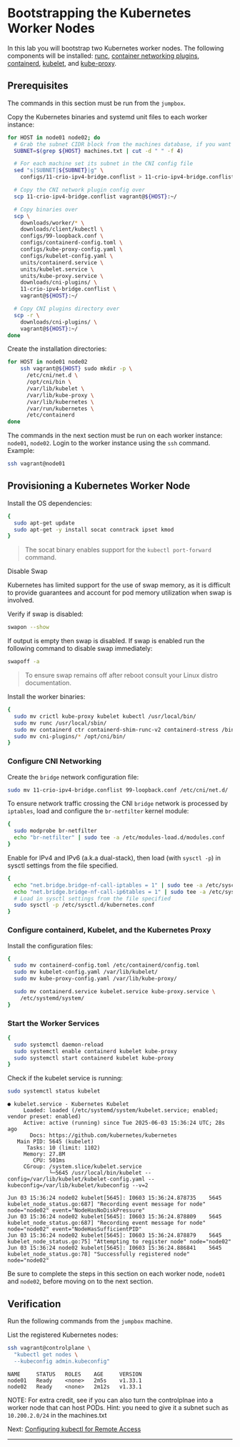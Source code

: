 # Bootstrapping the Kubernetes Worker Nodes

In this lab you will bootstrap two Kubernetes worker nodes. The following
components will be installed: [runc], [container networking plugins],
[containerd], [kubelet], and [kube-proxy].

## Prerequisites

The commands in this section must be run from the `jumpbox`.

Copy the Kubernetes binaries and systemd unit files to each worker instance:

```bash
for HOST in node01 node02; do
  # Grab the subnet CIDR block from the machines database, if you want to use
  SUBNET=$(grep ${HOST} machines.txt | cut -d " " -f 4)

  # For each machine set its subnet in the CNI config file
  sed "s|SUBNET|${SUBNET}|g" \
    configs/11-crio-ipv4-bridge.conflist > 11-crio-ipv4-bridge.conflist

  # Copy the CNI network plugin config over
  scp 11-crio-ipv4-bridge.conflist vagrant@${HOST}:~/

  # Copy binaries over
  scp \
    downloads/worker/* \
    downloads/client/kubectl \
    configs/99-loopback.conf \
    configs/containerd-config.toml \
    configs/kube-proxy-config.yaml \
    configs/kubelet-config.yaml \
    units/containerd.service \
    units/kubelet.service \
    units/kube-proxy.service \
    downloads/cni-plugins/ \
    11-crio-ipv4-bridge.conflist \
    vagrant@${HOST}:~/

  # Copy CNI plugins directory over
  scp -r \
    downloads/cni-plugins/ \
    vagrant@${HOST}:~/
done
```

Create the installation directories:

```bash
for HOST in node01 node02
    ssh vagrant@${HOST} sudo mkdir -p \
      /etc/cni/net.d \
      /opt/cni/bin \
      /var/lib/kubelet \
      /var/lib/kube-proxy \
      /var/lib/kubernetes \
      /var/run/kubernetes \
      /etc/containerd
done
```

The commands in the next section must be run on each worker instance: `node01`,
`node02`. Login to the worker instance using the `ssh` command. Example:

```bash
ssh vagrant@node01
```

## Provisioning a Kubernetes Worker Node

Install the OS dependencies:

```bash
{
  sudo apt-get update
  sudo apt-get -y install socat conntrack ipset kmod
}
```

> The socat binary enables support for the `kubectl port-forward` command.

Disable Swap

Kubernetes has limited support for the use of swap memory, as it is difficult
to provide guarantees and account for pod memory utilization when swap is
involved.

Verify if swap is disabled:

```bash
swapon --show
```

If output is empty then swap is disabled. If swap is enabled run the following
command to disable swap immediately:

```bash
swapoff -a
```

> To ensure swap remains off after reboot consult your Linux distro
> documentation.

Install the worker binaries:

```bash
{
  sudo mv crictl kube-proxy kubelet kubectl /usr/local/bin/
  sudo mv runc /usr/local/sbin/
  sudo mv containerd ctr containerd-shim-runc-v2 containerd-stress /bin/
  sudo mv cni-plugins/* /opt/cni/bin/
}
```

### Configure CNI Networking

Create the `bridge` network configuration file:

```bash
sudo mv 11-crio-ipv4-bridge.conflist 99-loopback.conf /etc/cni/net.d/
```

To ensure network traffic crossing the CNI `bridge` network is processed by
`iptables`, load and configure the `br-netfilter` kernel module:

```bash
{
  sudo modprobe br-netfilter
  echo "br-netfilter" | sudo tee -a /etc/modules-load.d/modules.conf
}
```

Enable for IPv4 and IPv6 (a.k.a dual-stack), then load (with `sysctl -p`) in
sysctl settings from the file specified.

```bash
{
  echo "net.bridge.bridge-nf-call-iptables = 1" | sudo tee -a /etc/sysctl.d/kubernetes.conf
  echo "net.bridge.bridge-nf-call-ip6tables = 1" | sudo tee -a /etc/sysctl.d/kubernetes.conf
  # Load in sysctl settings from the file specified
  sudo sysctl -p /etc/sysctl.d/kubernetes.conf
}
```

### Configure containerd, Kubelet, and the Kubernetes Proxy

Install the configuration files:

```bash
{
  sudo mv containerd-config.toml /etc/containerd/config.toml
  sudo mv kubelet-config.yaml /var/lib/kubelet/
  sudo mv kube-proxy-config.yaml /var/lib/kube-proxy/

  sudo mv containerd.service kubelet.service kube-proxy.service \
    /etc/systemd/system/
}
```

### Start the Worker Services

```bash
{
  sudo systemctl daemon-reload
  sudo systemctl enable containerd kubelet kube-proxy
  sudo systemctl start containerd kubelet kube-proxy
}
```

Check if the kubelet service is running:

```bash
sudo systemctl status kubelet
```

```text
● kubelet.service - Kubernetes Kubelet
     Loaded: loaded (/etc/systemd/system/kubelet.service; enabled; vendor preset: enabled)
     Active: active (running) since Tue 2025-06-03 15:36:24 UTC; 28s ago
       Docs: https://github.com/kubernetes/kubernetes
   Main PID: 5645 (kubelet)
      Tasks: 10 (limit: 1102)
     Memory: 27.8M
        CPU: 501ms
     CGroup: /system.slice/kubelet.service
             └─5645 /usr/local/bin/kubelet --config=/var/lib/kubelet/kubelet-config.yaml --kubeconfig=/var/lib/kubelet/kubeconfig --v=2

Jun 03 15:36:24 node02 kubelet[5645]: I0603 15:36:24.878735    5645 kubelet_node_status.go:687] "Recording event message for node" node="node02" event="NodeHasNoDiskPressure"
Jun 03 15:36:24 node02 kubelet[5645]: I0603 15:36:24.878809    5645 kubelet_node_status.go:687] "Recording event message for node" node="node02" event="NodeHasSufficientPID"
Jun 03 15:36:24 node02 kubelet[5645]: I0603 15:36:24.878879    5645 kubelet_node_status.go:75] "Attempting to register node" node="node02"
Jun 03 15:36:24 node02 kubelet[5645]: I0603 15:36:24.886841    5645 kubelet_node_status.go:78] "Successfully registered node" node="node02"
```

Be sure to complete the steps in this section on each worker node, `node01`
and `node02`, before moving on to the next section.

## Verification

Run the following commands from the `jumpbox` machine.

List the registered Kubernetes nodes:

```bash
ssh vagrant@controlplane \
  "kubectl get nodes \
  --kubeconfig admin.kubeconfig"
```

```
NAME     STATUS   ROLES    AGE     VERSION
node01   Ready    <none>   2m5s    v1.33.1
node02   Ready    <none>   2m12s   v1.33.1
```

NOTE: For extra credit, see if you can also turn the controlplnae into a
worker node that can host PODs. Hint: you need to give it a subnet such as
`10.200.2.0/24` in the machines.txt

Next: [Configuring kubectl for Remote Access](10-configuring-kubectl.md)

---

[runc]: https://github.com/opencontainers/runc
[container networking plugins]: https://github.com/containernetworking/cni
[containerd]: https://github.com/containerd/containerd
[kubelet]: https://kubernetes.io/docs/reference/command-line-tools-reference/kubelet
[kube-proxy]: https://kubernetes.io/docs/concepts/cluster-administration/proxies
